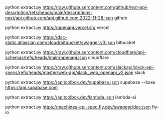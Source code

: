 python extract.py https://raw.githubusercontent.com/github/rest-api-description/refs/heads/main/descriptions-next/api.github.com/api.github.com.2022-11-28.json github

python extract.py https://openapi.vercel.sh/ vercel

python extract.py https://dac-static.atlassian.com/cloud/bitbucket/swagger.v3.json bitbucket

python extract.py https://raw.githubusercontent.com/cloudflare/api-schemas/refs/heads/main/openapi.json cloudflare

python extract.py https://raw.githubusercontent.com/slackapi/slack-api-specs/refs/heads/master/web-api/slack_web_openapi_v2.json slack

python extract.py https://apitoolbox.dev/supabase.json supabase --base https://api.supabase.com

python extract.py https://apitoolbox.dev/lambda.json lambda-ai

python extract.py https://machines-api-spec.fly.dev/swagger/doc.json fly-io
